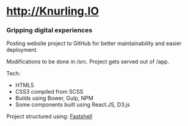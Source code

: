 # http://Knurling.IO
### Gripping digital experiences

Posting website project to GitHub for better maintainability and easier
deployment.

Modifications to be done in /src. Project gets served out of /app.

Tech:
* HTML5
* CSS3 compiled from SCSS
* Builds using Bower, Gulp, NPM
* Some components built using React.JS, D3.js


Project structured using: [Fastshell](https://HosseinKarami.github.io/fastshell)
